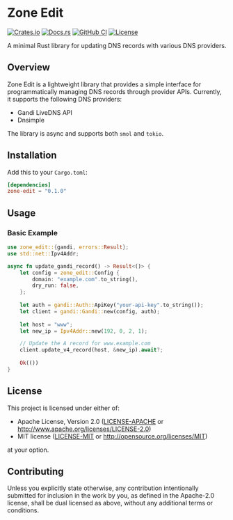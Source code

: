 # Zone Edit

[![Crates.io](https://img.shields.io/crates/v/zone-edit)](https://crates.io/crates/zone-edit)
[![Docs.rs](https://docs.rs/zone-edit/badge.svg)](https://docs.rs/zone-edit)
[![GitHub CI](https://github.com/tarka/zone-edit/workflows/CI/badge.svg)](https://github.com/tarka/zone-edit/actions)
[![License](https://img.shields.io/crates/l/zone-edit)](https://github.com/tarka/zone-edit/blob/main/README.md#License)

A minimal Rust library for updating DNS records with various DNS providers.

## Overview

Zone Edit is a lightweight library that provides a simple interface for
programmatically managing DNS records through provider APIs. Currently, it
supports the following DNS providers:

* Gandi LiveDNS API
* Dnsimple

The library is async and supports both `smol` and `tokio`.

## Installation

Add this to your `Cargo.toml`:

```toml
[dependencies]
zone-edit = "0.1.0"
```

## Usage

### Basic Example

```rust
use zone_edit::{gandi, errors::Result};
use std::net::Ipv4Addr;

async fn update_gandi_record() -> Result<()> {
    let config = zone_edit::Config {
        domain: "example.com".to_string(),
        dry_run: false,
    };
    
    let auth = gandi::Auth::ApiKey("your-api-key".to_string());
    let client = gandi::Gandi::new(config, auth);
    
    let host = "www";
    let new_ip = Ipv4Addr::new(192, 0, 2, 1);

    // Update the A record for www.example.com
    client.update_v4_record(host, &new_ip).await?;
    
    Ok(())
}
```


## License

This project is licensed under either of:

- Apache License, Version 2.0 ([LICENSE-APACHE](LICENSE-APACHE-2.0.txt) or http://www.apache.org/licenses/LICENSE-2.0)
- MIT license ([LICENSE-MIT](LICENSE-MIT) or http://opensource.org/licenses/MIT)

at your option.

## Contributing

Unless you explicitly state otherwise, any contribution intentionally submitted
for inclusion in the work by you, as defined in the Apache-2.0 license, shall be
dual licensed as above, without any additional terms or conditions.
